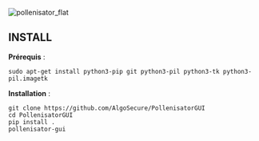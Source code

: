 ![pollenisator_flat](https://github.com/AlgoSecure/Pollenisator/wiki/uploads/1e17b6e558bec07767eb12506ed6b2bf/pollenisator_flat.png)

 

## INSTALL ##
**Prérequis** : 
```
sudo apt-get install python3-pip git python3-pil python3-tk python3-pil.imagetk
```

**Installation** :

```
git clone https://github.com/AlgoSecure/PollenisatorGUI
cd PollenisatorGUI
pip install .
pollenisator-gui
```
